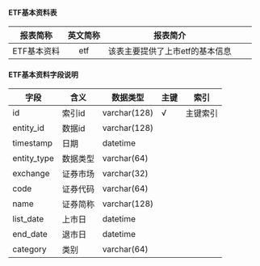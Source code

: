 #### ETF基本资料表

|报表简称|英文简称|报表简介|| |
|:---------:|:------:|--------|-----|-----|
|ETF基本资料|etf|该表主要提供了上市etf的基本信息|||
#### ETF基本资料字段说明
| 字段        | 含义     | 数据类型     | 主键 | 索引     |
| ----------- | -------- | ------------ | ---- | -------- |
| id          | 索引id   | varchar(128) | √    | 主键索引 |
| entity_id   | 数据id   | varchar(128) |      |          |
| timestamp   | 日期     | datetime     |      |          |
| entity_type | 数据类型 | varchar(64)  |      |          |
| exchange    | 证券市场 | varchar(32)  |      |          |
| code        | 证券代码 | varchar(64)  |      |          |
| name        | 证券简称 | varchar(128) |      |          |
| list_date   | 上市日   | datetime     |      |          |
| end_date    | 退市日   | datetime     |      |          |
| category    | 类别     | varchar(64)  |      |          |